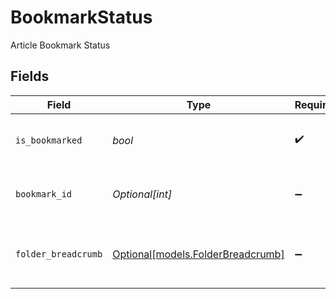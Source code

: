 # BookmarkStatus

Article Bookmark Status


## Fields

| Field                                                              | Type                                                               | Required                                                           | Description                                                        |
| ------------------------------------------------------------------ | ------------------------------------------------------------------ | ------------------------------------------------------------------ | ------------------------------------------------------------------ |
| `is_bookmarked`                                                    | *bool*                                                             | :heavy_check_mark:                                                 | Indicates whether the Article is bookmarked                        |
| `bookmark_id`                                                      | *Optional[int]*                                                    | :heavy_minus_sign:                                                 | The ID of the Bookmark, if Article is bookmarked.                  |
| `folder_breadcrumb`                                                | [Optional[models.FolderBreadcrumb]](../models/folderbreadcrumb.md) | :heavy_minus_sign:                                                 | This schema contains one or more FolderSummary instances.          |